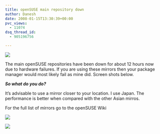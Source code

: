 ```yaml
---
title: openSUSE main repository down
author: Danesh
date: 2008-01-15T13:30:39+00:00
pvc_views:
  - 11074
dsq_thread_id:
  - 905196756

---
```

![][1]

The main openSUSE repositories have been down for about 12 hours now due to hardware failures. If you are using these mirrors then your package manager would most likely fail as mine did. Screen shots below.

_**So what do you do?**_

It&#8217;s advisable to use a mirror closer to your location. I use Japan. The performance is better when compared with the other Asian mirros.

For the full list of mirrors go to the openSUSE Wiki

<!--more-->

![][2] 

![][3]

 [1]: http://img205.imageshack.us/img205/3231/opensusebuildserviceerrhc2.jpg
 [2]: http://img205.imageshack.us/img205/4648/opensusebuildserviceerrrn3.jpg
 [3]: http://img205.imageshack.us/img205/2929/opensusebuildserviceerrmz5.jpg